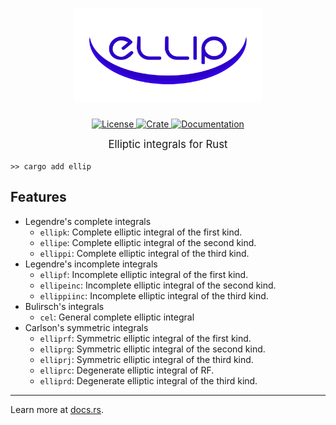 <h1 align="center">
    <a href="https://github.com/p-sira/ellip/">
        <img src="https://github.com/p-sira/ellip/blob/main/logo/ellip-logo.svg?raw=true" alt="ELLIP" width="300">
    </a>
</h1>

<p align="center">
    <a href="https://opensource.org/license/BSD-3-clause">
        <img src="https://img.shields.io/badge/License-BSD--3--Clause-brightgreen.svg" alt="License">
    </a>
    <a href="https://crates.io/crates/ellip">
        <img src="https://img.shields.io/crates/v/ellip" alt="Crate">
    </a>
    <a href="https://docs.rs/ellip">
        <img src="https://img.shields.io/badge/Docs-docs.rs-blue" alt="Documentation">
    </a>
</p>

<big><p align="center"> 
Elliptic integrals for Rust 
</p></big>

```shell
>> cargo add ellip
```

## Features
- Legendre's complete integrals
    - `ellipk`: Complete elliptic integral of the first kind.
    - `ellipe`: Complete elliptic integral of the second kind.
    - `ellippi`: Complete elliptic integral of the third kind.
- Legendre's incomplete integrals
    - `ellipf`: Incomplete elliptic integral of the first kind.
    - `ellipeinc`: Incomplete elliptic integral of the second kind.
    - `ellippiinc`: Incomplete elliptic integral of the third kind.
- Bulirsch's integrals
    - `cel`: General complete elliptic integral
- Carlson's symmetric integrals
    - `elliprf`: Symmetric elliptic integral of the first kind.
    - `elliprg`: Symmetric elliptic integral of the second kind.
    - `elliprj`: Symmetric elliptic integral of the third kind.
    - `elliprc`: Degenerate elliptic integral of RF.
    - `elliprd`: Degenerate elliptic integral of the third kind.

---

Learn more at [docs.rs](https://docs.rs/ellip).